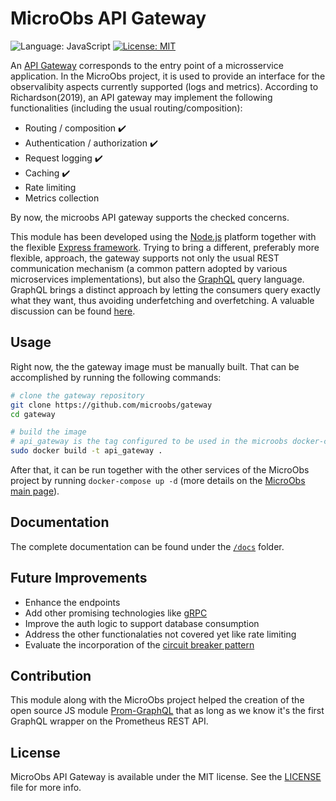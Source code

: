 # MicroObs API Gateway
![Language: JavaScript](https://img.shields.io/static/v1?label=language&message=javascript&color=yellow&style=flat)
[![License: MIT](https://img.shields.io/github/license/microobs/gateway)](https://opensource.org/licenses/MIT)

An [API Gateway](https://microservices.io/patterns/apigateway.html) corresponds to the entry point of a microsservice application. In the MicroObs project, it is used to provide an interface for the observalibity aspects currently supported (logs and metrics).
According to Richardson(2019), an API gateway may implement the following functionalities (including the usual routing/composition):
* Routing / composition :heavy_check_mark:
* Authentication / authorization :heavy_check_mark:
* Request logging :heavy_check_mark:
* Caching :heavy_check_mark:
* Rate limiting
* Metrics collection

By now, the microobs API gateway supports the checked concerns.

This module has been developed using the [Node.js](https://nodejs.org/) platform together with the flexible [Express framework](https://expressjs.com/). Trying to bring a different, preferably more flexible, approach, the gateway supports not only the usual REST communication mechanism (a common pattern adopted by various microservices implementations), but also the [GraphQL](https://graphql.org/) query language. GraphQL brings a distinct approach by letting the consumers query exactly what they want, thus avoiding underfetching and overfetching. A valuable discussion can be found [here](https://www.howtographql.com/basics/1-graphql-is-the-better-rest/).

## Usage
Right now, the the gateway image must be manually built. That can be accomplished by running the following commands:
```sh
# clone the gateway repository
git clone https://github.com/microobs/gateway
cd gateway

# build the image
# api_gateway is the tag configured to be used in the microobs docker-compose
sudo docker build -t api_gateway .
```
After that, it can be run together with the other services of the MicroObs project by running `docker-compose up -d` (more details on the [MicroObs main page](https://github.com/microobs/microobs)).

## Documentation
The complete documentation can be found under the [`/docs`](https://github.com/microobs/gateway/tree/master/docs) folder.

## Future Improvements
* Enhance the endpoints
* Add other promising technologies like [gRPC](https://grpc.io/)
* Improve the auth logic to support database consumption
* Address the other functionalaties not covered yet like rate limiting
* Evaluate the incorporation of the [circuit breaker pattern](https://microservices.io/patterns/reliability/circuit-breaker.html)

## Contribution
This module along with the MicroObs project helped the creation of the open source JS module [Prom-GraphQL](https://github.com/carloszimm/prom-graphql) that as long as we know it's the first GraphQL wrapper on the Prometheus REST API.

## License
MicroObs API Gateway is available under the MIT license. See the [LICENSE](https://github.com/microobs/gateway/blob/master/LICENSE) file for more info.
